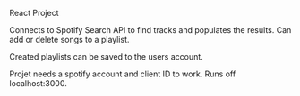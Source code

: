 React Project

Connects to Spotify Search API to find tracks and populates the results. Can add or delete songs to a playlist.

Created playlists can be saved to the users account.

Projet needs a spotify account and client ID to work. Runs off localhost:3000.